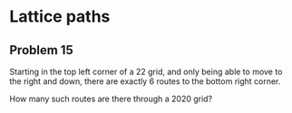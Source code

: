 #  Lattice paths
## Problem 15


Starting in the top left corner of a 22 grid, and only being able to move to the right and down, there are exactly 6 routes to the bottom right corner.


How many such routes are there through a 2020 grid?



